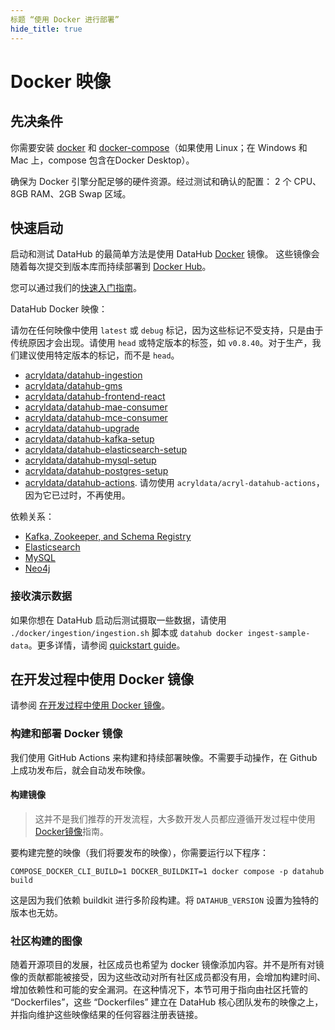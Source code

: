 ```yaml
---
标题 “使用 Docker 进行部署”
hide_title: true
---
```


# Docker 映像

## 先决条件

你需要安装 [docker](https://docs.docker.com/install/) 和 [docker-compose](https://docs.docker.com/compose/install/)（如果使用 Linux；在 Windows 和 Mac 上，compose 包含在Docker Desktop）。

确保为 Docker 引擎分配足够的硬件资源。经过测试和确认的配置： 2 个 CPU、8GB RAM、2GB Swap 区域。

## 快速启动

启动和测试 DataHub 的最简单方法是使用 DataHub [Docker](https://www.docker.com) 镜像。
这些镜像会随着每次提交到版本库而持续部署到 [Docker Hub](https://hub.docker.com/u/linkedin)。

您可以通过我们的[快速入门指南](.../docs/quickstart_zh.md)。

DataHub Docker 映像：

请勿在任何映像中使用 `latest` 或 `debug` 标记，因为这些标记不受支持，只是由于传统原因才会出现。请使用 `head` 或特定版本的标签，如 `v0.8.40`。对于生产，我们建议使用特定版本的标记，而不是 `head`。

* [acryldata/datahub-ingestion](https://hub.docker.com/r/acryldata/datahub-ingestion/)
* [acryldata/datahub-gms](https://hub.docker.com/repository/docker/acryldata/datahub-gms/)
* [acryldata/datahub-frontend-react](https://hub.docker.com/repository/docker/acryldata/datahub-frontend-react/)
* [acryldata/datahub-mae-consumer](https://hub.docker.com/repository/docker/acryldata/datahub-mae-consumer/)
* [acryldata/datahub-mce-consumer](https://hub.docker.com/repository/docker/acryldata/datahub-mce-consumer/)
* [acryldata/datahub-upgrade](https://hub.docker.com/r/acryldata/datahub-upgrade/)
* [acryldata/datahub-kafka-setup](https://hub.docker.com/r/acryldata/datahub-kafka-setup/)
* [acryldata/datahub-elasticsearch-setup](https://hub.docker.com/r/acryldata/datahub-elasticsearch-setup/)
* [acryldata/datahub-mysql-setup](https://hub.docker.com/r/acryldata/datahub-mysql-setup/)
* [acryldata/datahub-postgres-setup](https://hub.docker.com/r/acryldata/datahub-postgres-setup/)
* [acryldata/datahub-actions](https://hub.docker.com/r/acryldata/datahub-actions). 请勿使用 `acryldata/acryl-datahub-actions`，因为它已过时，不再使用。

依赖关系：

* [Kafka, Zookeeper, and Schema Registry](kafka-setup)
* [Elasticsearch](elasticsearch-setup)
* [MySQL](mysql)
* [Neo4j](neo4j)

### 接收演示数据

如果你想在 DataHub 启动后测试摄取一些数据，请使用 `./docker/ingestion/ingestion.sh` 脚本或 `datahub docker ingest-sample-data`。更多详情，请参阅 [quickstart guide](.../docs/quickstart_zh.md)。

## 在开发过程中使用 Docker 镜像

请参阅 [在开发过程中使用 Docker 镜像](.../docs/docker/development_zh.md)。

### 构建和部署 Docker 镜像

我们使用 GitHub Actions 来构建和持续部署映像。不需要手动操作，在 Github 上成功发布后，就会自动发布映像。

#### 构建镜像

> 这并不是我们推荐的开发流程，大多数开发人员都应遵循开发过程中使用 [Docker镜像](../docs/docker/development_zh.md)指南。

要构建完整的映像（我们将要发布的映像），你需要运行以下程序：

```shell
COMPOSE_DOCKER_CLI_BUILD=1 DOCKER_BUILDKIT=1 docker compose -p datahub build
```

这是因为我们依赖 buildkit 进行多阶段构建。将 `DATAHUB_VERSION` 设置为独特的版本也无妨。

### 社区构建的图像

随着开源项目的发展，社区成员也希望为 docker 镜像添加内容。并不是所有对镜像的贡献都能被接受，因为这些改动对所有社区成员都没有用，会增加构建时间、增加依赖性和可能的安全漏洞。在这种情况下，本节可用于指向由社区托管的 “Dockerfiles”，这些 “Dockerfiles” 建立在 DataHub 核心团队发布的映像之上，并指向维护这些映像结果的任何容器注册表链接。
